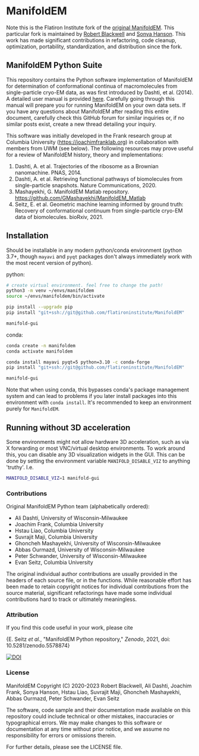 # ManifoldEM

Note this is the Flatiron Institute fork of the [original
ManifoldEM](https://github.com/evanseitz/ManifoldEM_Python).  This particular fork is
maintained by [Robert Blackwell](https://github.com/blackwer) and [Sonya
Hanson](https://github.com/sonyahanson). This work has made significant contributions in
refactoring, code cleanup, optimization, portability, standardization, and distribution since
the fork.

## ManifoldEM Python Suite

This repository contains the Python software implementation of ManifoldEM for determination of
conformational continua of macromolecules from single-particle cryo-EM data, as was first
introduced by Dashti, et al. (2014). A detailed user manual is provided
[here](tutorial/README.md).  Carefully going through this manual will prepare you for running
ManifoldEM on your own data sets. If you have any questions about ManifoldEM after reading this
entire document, carefully check this GitHub forum for similar inquiries or, if no similar
posts exist, create a new thread detailing your inquiry.

This software was initially developed in the Frank research group at Columbia University
(https://joachimfranklab.org) in collaboration with members from UWM (see below). The following
resources may prove useful for a review of ManifoldEM history, theory and implementations:
1. Dashti, A. et al. Trajectories of the ribosome as a Brownian nanomachine. PNAS, 2014.
2. Dashti, A. et al. Retrieving functional pathways of biomolecules from single-particle
   snapshots. Nature Communications, 2020.
3. Mashayekhi, G. ManifoldEM Matlab repository. https://github.com/GMashayekhi/ManifoldEM_Matlab
4. Seitz, E. et al. Geometric machine learning informed by ground truth: Recovery of
   conformational continuum from single-particle cryo-EM data of biomolecules. bioRxiv, 2021.

## Installation
Should be installable in any modern python/conda environment (python 3.7+, though `mayavi` and
`pyqt` packages don't always immediately work with the most recent version of python).

python:
```bash
# create virtual environment. feel free to change the path!
python3 -m venv ~/envs/manifoldem
source ~/envs/manifoldem/bin/activate

pip install --upgrade pip
pip install "git+ssh://git@github.com/flatironinstitute/ManifoldEM"

manifold-gui
```

conda:
```bash
conda create -n manifoldem
conda activate manifoldem

conda install mayavi pyqt=5 python=3.10 -c conda-forge
pip install "git+ssh://git@github.com/flatironinstitute/ManifoldEM"

manifold-gui
```

Note that when using conda, this bypasses conda's package management system and can lead to
problems if you later install packages into this environment with `conda install`. It's
recommended to keep an environment purely for `ManifoldEM`.


## Running without 3D acceleration
Some environments might not allow hardware 3D acceleration, such as via X forwarding or most
VNC/virtual desktop environments. To work around this, you can disable any 3D visualization
widgets in the GUI. This can be done by setting the environment variable `MANIFOLD_DISABLE_VIZ`
to anything 'truthy'. I.e.
```bash
MANIFOLD_DISABLE_VIZ=1 manifold-gui
```


### Contributions
Original ManifoldEM Python team (alphabetically ordered):

- Ali Dashti, University of Wisconsin-Milwaukee
- Joachim Frank, Columbia University
- Hstau Liao, Columbia University
- Suvrajit Maji, Columbia University
- Ghoncheh Mashayekhi, University of Wisconsin-Milwaukee
- Abbas Ourmazd, University of Wisconsin-Milwaukee
- Peter Schwander, University of Wisconsin-Milwaukee
- Evan Seitz, Columbia University

The original individual author contributions are usually provided in the headers of each source
file, or in the functions. While reasonable effort has been made to retain copyright notices
for individual contributions from the source material, significant refactorings have made some
individual contributions hard to track or ultimately meaningless.


### Attribution
If you find this code useful in your work, please cite

{E. Seitz *et al.*, "ManifoldEM Python repository," *Zenodo*, 2021, doi: 10.5281/zenodo.5578874}

[![DOI](https://zenodo.org/badge/405477119.svg)](https://zenodo.org/badge/latestdoi/405477119)


### License
ManifoldEM Copyright (C) 2020-2023 Robert Blackwell, Ali Dashti, Joachim Frank, Sonya Hanson,
Hstau Liao, Suvrajit Maji, Ghoncheh Mashayekhi, Abbas Ourmazd, Peter Schwander, Evan Seitz

The software, code sample and their documentation made available on this repository could
include technical or other mistakes, inaccuracies or typographical errors. We may make changes
to this software or documentation at any time without prior notice, and we assume no
responsibility for errors or omissions therein.

For further details, please see the LICENSE file.
